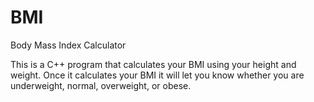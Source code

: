 BMI
===

Body Mass Index Calculator

This is a C++ program that calculates your BMI using your height and weight. Once it calculates your BMI it will let you know whether you are underweight, normal, overweight, or obese.
